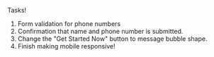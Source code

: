 Tasks!

1. Form validation for phone numbers
2. Confirmation that name and phone number is submitted.
3. Change the "Get Started Now" button to message bubble shape.
4. Finish making mobile responsive!